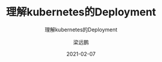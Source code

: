 ---
layout:     post 
title:      "理解kubernetes的Deployment"
subtitle:   "理解kubernetes的Deployment"
description: " "
date:       2021-02-07
author:     "梁远鹏"
image: "https://res.cloudinary.com/lyp/image/upload/v1612709780/hugo/blog.github.io/pexels-matt-hardy-2568001.jpg"
published: false
tags:
    - kubernetes
    - CloudNative
    - Deployment
    - 玩转Kubernetes
categories: 
    - kubernetes
---